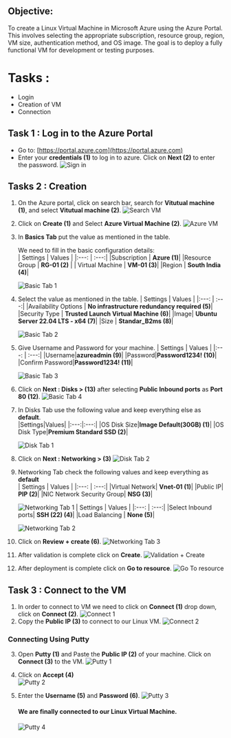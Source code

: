 
## **Objective:**  
To create a Linux Virtual Machine in Microsoft Azure using the Azure Portal. This involves selecting the appropriate subscription, resource group, region, VM size, authentication method, and OS image. The goal is to deploy a fully functional VM for development or testing purposes.


# Tasks : 
- Login 
- Creation of VM
- Connection

## Task 1 : Log in to the Azure Portal

- Go to: [https://portal.azure.com](https://portal.azure.com) 
- Enter your **credentials (1)** to log in to azure. Click on **Next (2)** to enter the password.
![Sign in](image-20.png)



## **Tasks 2 : Creation**  

1. On the Azure portal, click on search bar, search for **Vitutual machine (1)**, and select **Vitutual machine (2)**.
![Search VM](image-21.png)
2. Click on **Create (1)** and Select **Azure Virtual Machine (2)**.
![Azure VM](image-22.png)



3. In **Basics Tab** put the value as mentioned in the table.

	We need to fill in the basic configuration details:  
	| Settings | Values |
	|:---: | :---:|
	|Subscription | **Azure (1)**|
	|Resource Group | **RG-01 (2)** |
	| Virtual Machine  | **VM-01 (3)**|
	|Region  | **South India (4)**|

	![Basic Tab 1](image-23.png)

4. Select the value as mentioned in the table.
	| Settings | Values |
	|:---: | :---:|
	|Availability Options | **No infrastructure redundancy required (5)**|
	|Security Type  | **Trusted Launch Virtual Machine (6)**|
	|Image| **Ubuntu Server 22.04 LTS - x64 (7)**|
	|Size | **Standar_B2ms (8)**|



	![Basic Tab 2](image-24.png)  
5. Give Username and Password for your machine.
	| Settings | Values |
	|:---: | :---:|
	|Username|**azureadmin (9)**|
	|Password|**Password1234! (10)**|
	|Confirm Password|**Password1234! (11)**|

	![Basic Tab 3](image-25.png)
6. Click on **Next : Disks > (13)** after selecting **Public Inbound ports** as **Port 80 (12)**. 
![Basic Tab 4](image-26.png)


7. In Disks Tab use the following value and keep everything else as **default**.  
	|Settings|Values|
	|:---:|:---:|
	|OS Disk Size|**Image Default(30GB) (1)**|
	|OS Disk Type|**Premium Standard SSD (2)**|
    
	![Disk Tab 1](image-27.png)  

8. Click on **Next : Networking > (3)**
	![Disk Tab 2](image-28.png)

9. Networking Tab check the following values and keep everything as **default**  
	| Settings | Values |
	|:---: | :---:|
	|Virtual Network| **Vnet-01 (1)**|
	|Public IP| **PIP (2)**|
	|NIC Network Security Group| **NSG (3)**|

	![Networking Tab 1](image-29.png)
	| Settings | Values |
	|:---: | :---:|
	|Select Inbound ports| **SSH (22) (4)**|
	|Load Balancing | **None (5)**|

	![Networking Tab 2](image-30.png)
10. Click on **Review + create (6)**.
	![Networking Tab 3](image-31.png)

11. After validation is complete click on **Create**.
![Validation + Create](image-32.png)


12. After deployment is complete click on **Go to resource**.
![Go To resource](image-33.png)


## **Task 3 : Connect to the VM**

1. In order to connect to VM we need to click on **Connect (1)** drop down, click on **Connect (2)**.
![Connect 1](image-34.png)
2. Copy the **Public IP (3)** to connect to our Linux VM.
![Connect 2](image-35.png)

### Connecting Using Putty

3. Open **Putty (1)** and Paste the **Public IP (2)** of your machine. Click on **Connect (3)** to the VM.
![Putty 1](image-36.png)

4. Click on **Accept (4)**  
![Putty 2](image-37.png)
5. Enter the **Username (5)** and 
**Password (6)**.
![Putty 3](image-38.png)

	#### **We are finally connected to our Linux Virtual Machine.**
	![Putty 4](image-39.png)

